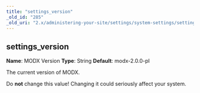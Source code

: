 ```yaml
---
title: "settings_version"
_old_id: "285"
_old_uri: "2.x/administering-your-site/settings/system-settings/settings_version"
---
```


## settings\_version

**Name**: MODX Version
**Type**: String
**Default**: modx-2.0.0-pl

The current version of MODX.

Do **not** change this value! Changing it could seriously affect your system.

